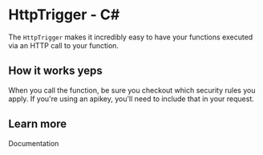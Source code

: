 # HttpTrigger - C<span>#</span>

The `HttpTrigger` makes it incredibly easy to have your functions executed via an HTTP call to your function.

## How it works yeps

When you call the function, be sure you checkout which security rules you apply. If you're using an apikey, you'll need to include that in your request.

## Learn more

<TODO> Documentation
